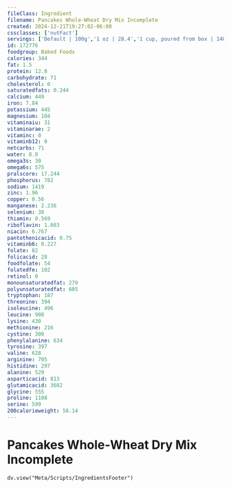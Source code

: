 ```yaml
---
fileClass: Ingredient
filename: Pancakes Whole-Wheat Dry Mix Incomplete
created: 2024-12-21T19:27:02-06:00
cssclasses: ['nutFact']
servings: ['Default | 100g','1 oz | 28.4','1 cup, poured from box | 140']
id: 172776
foodgroup: Baked Foods
calories: 344
fat: 1.5
protein: 12.8
carbohydrate: 71
cholesterol: 0
saturatedfats: 0.244
calcium: 449
iron: 7.84
potassium: 445
magnesium: 104
vitaminaiu: 31
vitaminarae: 2
vitaminc: 0
vitaminb12: 0
netcarbs: 71
water: 8.8
omega3s: 30
omega6s: 575
pralscore: 17.244
phosphorus: 782
sodium: 1419
zinc: 1.96
copper: 0.56
manganese: 2.236
selenium: 38
thiamin: 0.569
riboflavin: 1.083
niacin: 6.767
pantothenicacid: 0.75
vitaminb6: 0.227
folate: 82
folicacid: 28
foodfolate: 54
folatedfe: 102
retinol: 0
monounsaturatedfat: 279
polyunsaturatedfat: 605
tryptophan: 187
threonine: 394
isoleucine: 496
leucine: 908
lysine: 430
methionine: 216
cystine: 300
phenylalanine: 634
tyrosine: 397
valine: 628
arginine: 705
histidine: 297
alanine: 529
asparticacid: 813
glutamicacid: 3602
glycine: 555
proline: 1108
serine: 599
200calorieweight: 58.14
---
```


# Pancakes Whole-Wheat Dry Mix Incomplete

```dataviewjs
dv.view("Meta/Scripts/IngredientsFooter")
```
